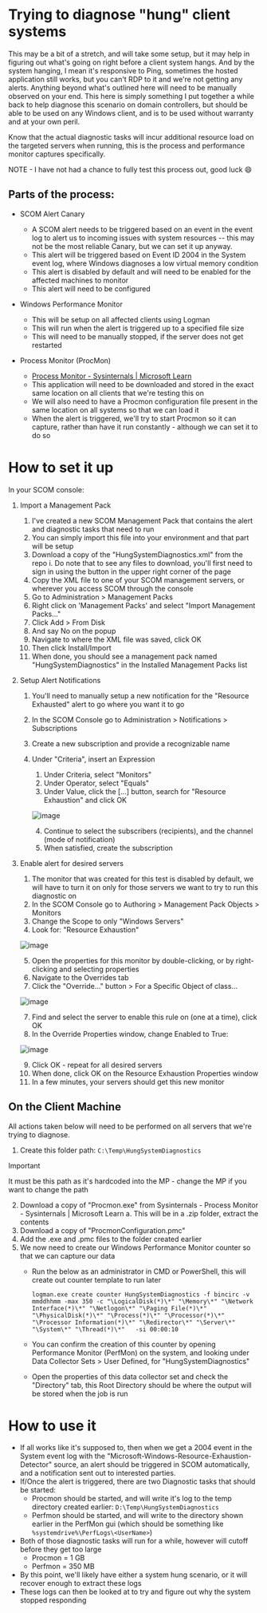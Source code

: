 # Trying to diagnose "hung" client systems

This may be a bit of a stretch, and will take some setup, but it may help in figuring out what's going on right before a client system hangs. And by the system hanging, I mean it's responsive to Ping, sometimes the hosted application still works, but you can't RDP to it and we're not getting any alerts. Anything beyond what's outlined here will need to be manually observed on your end. This here is simply something I put together a while back to help diagnose this scenario on domain controllers, but should be able to be used on any Windows client, and is to be used without warranty and at your own peril.

Know that the actual diagnostic tasks will incur additional resource load on the targeted servers when running, this is the process and performance monitor captures specifically.

NOTE - I have not had a chance to fully test this process out, good luck :smile:

## Parts of the process:

  - SCOM Alert Canary
    - A SCOM alert needs to be triggered based on an event in the event log to alert us to incoming issues with system resources -- this may not be the most reliable Canary, but we can set it up anyway. 
    - This alert will be triggered based on Event ID 2004 in the System event log, where Windows diagnoses a low virtual memory condition
    - This alert is disabled by default and will need to be enabled for the affected machines to monitor
    - This alert will need to be configured 

  - Windows Performance Monitor
    - This will be setup on all affected clients using Logman
    - This will run when the alert is triggered up to a specified file size
    - This will need to be manually stopped, if the server does not get restarted

  - Process Monitor (ProcMon)
    - [Process Monitor - Sysinternals | Microsoft Learn](https://learn.microsoft.com/en-us/sysinternals/downloads/procmon)
    - This application will need to be downloaded and stored in the exact same location on all clients that we're testing this on
    - We will also need to have a Procmon configuration file present in the same location on all systems so that we can load it
    - When the alert is triggered, we'll try to start Procmon so it can capture, rather than have it run constantly - although we can set it to do so


# How to set it up

In your SCOM console:
1. Import a Management Pack
    1. I've created a new SCOM Management Pack that contains the alert and diagnostic tasks that need to run
    2. You can simply import this file into your environment and that part will be setup
    3. Download a copy of the "HungSystemDiagnostics.xml" from the repo
      i. Do note that to see any files to download, you'll first need to sign in using the button in the upper right corner of the page
    4. Copy the XML file to one of your SCOM management servers, or wherever you access SCOM through the console
    5. Go to Administration > Management Packs
    6. Right click on 'Management Packs' and select "Import Management Packs…"
    7. Click Add > From Disk
    8. And say No on the popup
    9. Navigate to where the XML file was saved, click OK
    10. Then click Install/Import
    11. When done, you should see a management pack named "HungSystemDiagnostics" in the Installed Management Packs list
		
	
2. Setup Alert Notifications
    1. You'll need to manually setup a new notification for the "Resource Exhausted" alert to go where you want it to go
    2. In the SCOM Console go to Administration > Notifications > Subscriptions
    3. Create a new subscription and provide a recognizable name
    4. Under "Criteria", insert an Expression
        1. Under Criteria, select "Monitors"
        2. Under Operator, select "Equals"
        3. Under Value, click the […] button, search for "Resource Exhaustion" and click OK
      
          ![image](https://github.com/sepaugh/SCOM/assets/9103519/a8daaca9-293c-4ff2-a93c-319d9d5a7a40)
      
        4. Continue to select the subscribers (recipients), and the channel (mode of notification)
        5. When satisfied, create the subscription
    
3. Enable alert for desired servers
    1. The monitor that was created for this test is disabled by default, we will have to turn it on only for those servers we want to try to run this diagnostic on
    2. In the SCOM Console go to Authoring > Management Pack Objects > Monitors
    3. Change the Scope to only "Windows Servers"
    4. Look for: "Resource Exhaustion"
    
    ![image](https://github.com/sepaugh/SCOM/assets/9103519/3b8ad814-7b75-44a0-a48a-8c97df2c967c)

    
    5. Open the properties for this monitor by double-clicking, or by right-clicking and selecting properties
    6. Navigate to the Overrides tab
    7. Click the "Override…" button > For a Specific Object of class…
    
    ![image](https://github.com/sepaugh/SCOM/assets/9103519/aaca49c8-e333-4024-acf4-f6a894f77fee)
    
    7. Find and select the server to enable this rule on (one at a time), click OK
    8. In the Override Properties window, change Enabled to True:
    
    ![image](https://github.com/sepaugh/SCOM/assets/9103519/fae4a833-6399-4ca5-91d7-4c69c1413363)
    
    9. Click OK - repeat for all desired servers
    10. When done, click OK on the Resource Exhaustion Properties window
    11. In a few minutes, your servers should get this new monitor


## On the Client Machine
All actions taken below will need to be performed on all servers that we're trying to diagnose.

1. Create this folder path: `C:\Temp\HungSystemDiagnostics`

> [!IMPORTANT]
> It must be this path as it's hardcoded into the MP - change the MP if you want to change the path

2. Download a copy of "Procmon.exe" from Sysinternals - Process Monitor - Sysinternals | Microsoft Learn
  a. This will be in a .zip folder, extract the contents
3. Download a copy of "ProcmonConfiguration.pmc"
4. Add the .exe and .pmc files to the folder created earlier
5. We now need to create our Windows Performance Monitor counter so that we can capture our data
    - Run the below as an administrator in CMD or PowerShell, this will create out counter template to run later

      ```CMD
      logman.exe create counter HungSystemDiagnostics -f bincirc -v mmddhhmm -max 350 -c "\LogicalDisk(*)\*" "\Memory\*" "\Network Interface(*)\*" "\Netlogon\*" "\Paging File(*)\*" "\PhysicalDisk(*)\*" "\Process(*)\*" "\Processor(*)\*" "\Processor Information(*)\*" "\Redirector\*" "\Server\*" "\System\*" "\Thread(*)\*"   -si 00:00:10
      ```

    - You can confirm the creation of this counter by opening Performance Monitor (PerfMon) on the system, and looking under Data Collector Sets > User Defined, for "HungSystemDiagnostics"
    - Open the properties of this data collector set and check the "Directory" tab, this Root Directory should be where the output will be stored when the job is run
	
	
# How to use it

- If all works like it's supposed to, then when we get a 2004 event in the System event log with the "Microsoft-Windows-Resource-Exhaustion-Detector" source, an alert should be triggered in SCOM automatically, and a notification sent out to interested parties.
- If/Once the alert is triggered, there are two Diagnostic tasks that should be started:
    - Procmon should be started, and will write it's log to the temp directory created earlier: `D:\Temp\HungSystemDiagnostics`
    - Perfmon should be started, and will write to the directory shown earlier in the PerfMon gui (which should be something like `%systemdrive%\PerfLogs\<UserName>`)
- Both of those diagnostic tasks will run for a while, however will cutoff before they get too large 
    - Procmon = 1 GB
    - Perfmon = 350 MB
- By this point, we'll likely have either a system hung scenario, or it will recover enough to extract these logs
- These logs can then be looked at to try and figure out why the system stopped responding


